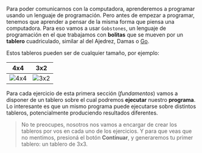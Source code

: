 Para poder comunicarnos con la computadora, aprenderemos a programar usando un lenguaje de programación. Pero antes de empezar a programar, tenemos que aprender a pensar de la misma forma que piensa una computadora. Para eso vamos a usar `Gobstones`, un lenguaje de programación en el que trabajamos con **bolitas** que se mueven por un **tablero** cuadriculado, similar al del Ajedrez, Damas o [Go](http://es.wikipedia.org/wiki/Go).

Estos tableros pueden ser de cualquier tamaño, por ejemplo: 

| 4x4 | 3x2 |
|:---:|:---:|
|![4x4](https://raw.githubusercontent.com/sagrado-corazon-alcal/mumuki-fundamentos-gobstones-guia-1-primeros-programas/master/4x4.png)|![3x2](https://raw.githubusercontent.com/sagrado-corazon-alcal/mumuki-fundamentos-gobstones-guia-1-primeros-programas/master/3x2.png)|

Para cada ejercicio de esta primera sección (*fundamentos*) vamos a disponer de un tablero sobre el cual podremos **ejecutar** nuestro **programa**. Lo interesante es que un mismo programa puede ejecutarse sobre distintos tableros, potencialmente produciendo resultados diferentes.

> No te preocupes, nosotros nos vamos a encargar de crear los tableros por vos en cada uno de los ejercicios. Y para que veas que no mentimos, presioná el botón **Continuar**, y generaremos tu primer tablero: un tablero de 3x3.

